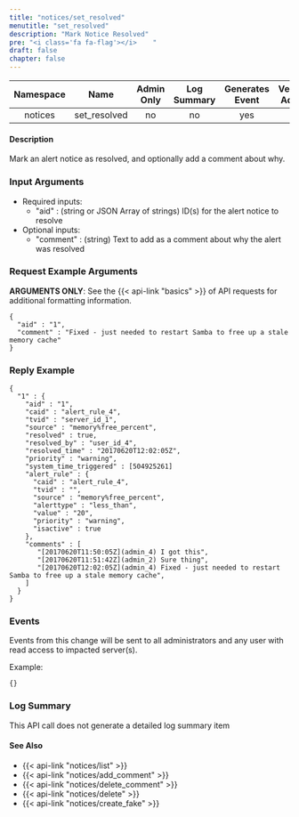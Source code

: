 ```yaml
---
title: "notices/set_resolved"
menutitle: "set_resolved"
description: "Mark Notice Resolved"
pre: "<i class='fa fa-flag'></i>	"
draft: false
chapter: false
---
```


| Namespace | Name | Admin Only | Log Summary | Generates Event | Version Added
|:----------------:|:--------:|:--------:|:--------:|:--------:|:---:|
| notices | set_resolved | no | no | yes | 1 |

#### Description
Mark an alert notice as resolved, and optionally add a comment about why.

### Input Arguments
* Required inputs:
   * "aid" : (string or JSON Array of strings) ID(s) for the alert notice to resolve
* Optional inputs:
   * "comment" : (string) Text to add as a comment about why the alert was resolved


### Request Example Arguments
**ARGUMENTS ONLY**: See the {{< api-link "basics" >}} of API requests for additional formatting information.

```
{
  "aid" : "1",
  "comment" : "Fixed - just needed to restart Samba to free up a stale memory cache"
}
```

### Reply Example
```
{
  "1" : {
    "aid" : "1",
    "caid" : "alert_rule_4",
    "tvid" : "server_id_1",
    "source" : "memory%free_percent",
    "resolved" : true,
    "resolved_by" : "user_id_4",
    "resolved_time" : "20170620T12:02:05Z",
    "priority" : "warning",
    "system_time_triggered" : [504925261]
    "alert_rule" : {
      "caid" : "alert_rule_4",
      "tvid" : "",
      "source" : "memory%free_percent",
      "alerttype" : "less_than",
      "value" : "20",
      "priority" : "warning",
      "isactive" : true
    },
    "comments" : [
       "[20170620T11:50:05Z](admin_4) I got this",
       "[20170620T11:51:42Z](admin_2) Sure thing",
       "[20170620T12:02:05Z](admin_4) Fixed - just needed to restart Samba to free up a stale memory cache",
    ]
  }
}
```


### Events
Events from this change will be sent to all administrators and any user with read access to impacted server(s).

Example:
```
{}
```

### Log Summary
This API call does not generate a detailed log summary item


#### See Also
* {{< api-link "notices/list" >}}
* {{< api-link "notices/add_comment" >}}
* {{< api-link "notices/delete_comment" >}}
* {{< api-link "notices/delete" >}}
* {{< api-link "notices/create_fake" >}}
